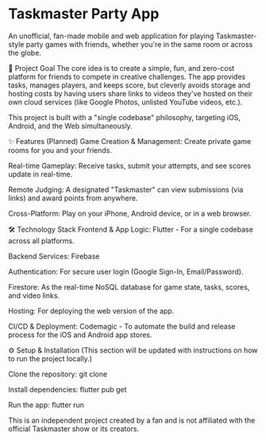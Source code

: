 # Taskmaster Party App 
An unofficial, fan-made mobile and web application for playing Taskmaster-style party games with friends, whether you're in the same room or across the globe.

🚀 Project Goal
The core idea is to create a simple, fun, and zero-cost platform for friends to compete in creative challenges. The app provides tasks, manages players, and keeps score, but cleverly avoids storage and hosting costs by having users share links to videos they've hosted on their own cloud services (like Google Photos, unlisted YouTube videos, etc.).

This project is built with a "single codebase" philosophy, targeting iOS, Android, and the Web simultaneously.

✨ Features (Planned)
Game Creation & Management: Create private game rooms for you and your friends.

Real-time Gameplay: Receive tasks, submit your attempts, and see scores update in real-time.

Remote Judging: A designated "Taskmaster" can view submissions (via links) and award points from anywhere.

Cross-Platform: Play on your iPhone, Android device, or in a web browser.

🛠️ Technology Stack
Frontend & App Logic: Flutter - For a single codebase across all platforms.

Backend Services: Firebase

Authentication: For secure user login (Google Sign-In, Email/Password).

Firestore: As the real-time NoSQL database for game state, tasks, scores, and video links.

Hosting: For deploying the web version of the app.

CI/CD & Deployment: Codemagic - To automate the build and release process for the iOS and Android app stores.

⚙️ Setup & Installation
(This section will be updated with instructions on how to run the project locally.)

Clone the repository: git clone <your-repo-url>

Install dependencies: flutter pub get

Run the app: flutter run

This is an independent project created by a fan and is not affiliated with the official Taskmaster show or its creators.
